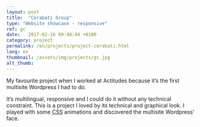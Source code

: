 ```yaml
---
layout: post
title:  "Cerabati Group"
type: "Website showcase - responsive"
ref: gc
date:   2017-02-16 09:48:44 +0100
category: project
permalink: /en/projects/project-cerabati.html
lang: en
thumbnail: /assets/img/projects/gc.jpg
alt_thumb: 
---
```


My favourite project when I worked at Actitudes because it’s the first multisite Wordpress I had to do. 

It’s multilingual, responsive and I could do it without any technical constraint.
This is a project I loved by its technical and graphical look. I played with some <abbr title="Cascading Style Sheets">CSS</abbr> animations and discovered the multisite Wordpress’ face.

<img src="{{ site.baseurl }}/assets/img/projects/gc_large.jpg" alt="" 
             srcset="{{ site.baseurl }}/assets/img/projects/gc_medium.jpg 670w,
          {{ site.baseurl }}/assets/img/projects/gc_large.jpg 1024w"
          sizes="(min-width:671px) 1024px"/> 

<img src="{{ site.baseurl }}/assets/img/projects/cerabati_large.jpg" alt="" 
             srcset="{{ site.baseurl }}/assets/img/projects/cerabati_medium.jpg 670w,
          {{ site.baseurl }}/assets/img/projects/cerabati_large.jpg 1024w"
          sizes="(min-width:671px) 1024px"/> 

<img src="{{ site.baseurl }}/assets/img/projects/alfacaro_large.jpg" alt="" 
             srcset="{{ site.baseurl }}/assets/img/projects/alfacaro_medium.jpg 670w,
          {{ site.baseurl }}/assets/img/projects/alfacaro_large.jpg 1024w"
          sizes="(min-width:671px) 1024px"/> 